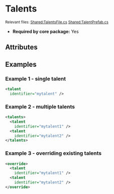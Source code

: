 # Talents

<sub>Relevant files: [Shared:TalentsFile.cs](https://github.com/Regalis11/Barotrauma/blob/master/Barotrauma/BarotraumaShared/SharedSource/ContentManagement/ContentFile/TalentsFile.cs) [Shared:TalentPrefab.cs](https://github.com/Regalis11/Barotrauma/blob/master/Barotrauma/BarotraumaShared/SharedSource/Characters/Talents/TalentPrefab.cs)</sub>
- **Required by core package:** Yes

## Attributes


## Examples

### Example 1 - single talent

```xml
<talent
  identifier="mytalent" />
```

### Example 2 - multiple talents

```xml
<talents>
  <talent
    identifier="mytalent1" />
  <talent
    identifier="mytalent2" />
</talents>
```

### Example 3 - overriding existing talents

```xml
<override>
  <talent
    identifier="mytalent1" />
  <talent
    identifier="mytalent2" />
</override>
```

